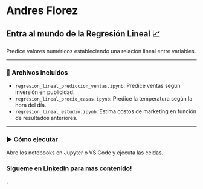 # Andres Florez

## Entra al mundo de la Regresión Lineal 📈

Predice valores numéricos estableciendo una relación lineal entre variables.

---

### 📂 Archivos incluidos
- `regresion_lineal_prediccion_ventas.ipynb`: Predice ventas según inversión en publicidad.
- `regresion_lineal_precio_casas.ipynb`: Predice la temperatura según la hora del día.
- `regresion_lineal_estudio.ipynb`: Estima costos de marketing en función de resultados anteriores.

---

### ▶️ Cómo ejecutar
Abre los notebooks en Jupyter o VS Code y ejecuta las celdas.

### Sigueme en [LinkedIn](https://www.linkedin.com/in/jose-andres-florez-gutierrez/) para mas contenido! 
.
 

